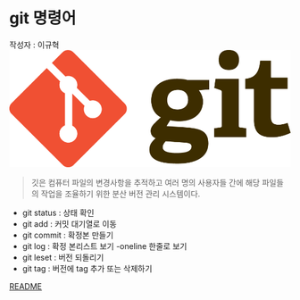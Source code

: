 # git 명령어
작성자 : 이규혁
![git](../assets/git.png)

> 깃은 컴퓨터 파일의 변경사항을 추적하고 여러 명의 사용자들 간에 해당 파일들의 작업을 조율하기 위한 분산 버전 관리 시스템이다.

- git status : 상태 확인
- git add : 커밋 대기열로 이동 
- git commit : 확정본 만들기
- git log : 확정 본리스트 보기 -oneline 한줄로 보기
- git leset : 버전 되돌리기
- git tag : 버전에 tag 추가 또는 삭제하기

[README](../README.md)